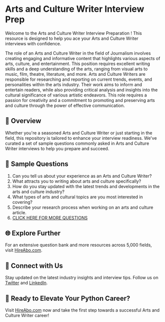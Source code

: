 # Arts and Culture Writer Interview Prep

Welcome to the Arts and Culture Writer Interview Preparation ! This resource is designed to help you ace your Arts and Culture Writer interviews with confidence.

The role of an Arts and Culture Writer in the field of Journalism involves creating engaging and informative content that highlights various aspects of arts, culture, and entertainment. This position requires excellent writing skills and a deep understanding of the arts, ranging from visual arts to music, film, theatre, literature, and more. Arts and Culture Writers are responsible for researching and reporting on current trends, events, and personalities within the arts industry. Their work aims to inform and entertain readers, while also providing critical analysis and insights into the cultural significance of various artistic endeavors. This role requires a passion for creativity and a commitment to promoting and preserving arts and culture through the power of effective communication.

## 🚀 Overview

Whether you're a seasoned Arts and Culture Writer or just starting in the field, this repository is tailored to enhance your interview readiness. We've curated a set of sample questions commonly asked in Arts and Culture Writer interviews to help you prepare and succeed.

## 📝 Sample Questions

1. Can you tell us about your experience as an Arts and Culture Writer?
2. What attracts you to writing about arts and culture specifically?
3. How do you stay updated with the latest trends and developments in the arts and culture industry?
4. What types of arts and cultural topics are you most interested in covering?
5. Describe your research process when working on an arts and culture article.
6. [CLICK HERE FOR MORE QUESTIONS](https://hireabo.com/job/8_0_27/Arts%20and%20Culture%20Writer)

## 🌐 Explore Further

For an extensive question bank and more resources across 5,000 fields, visit [HireAbo.com](https://www.hireabo.com).

## 📱 Connect with Us

Stay updated on the latest industry insights and interview tips. Follow us on [Twitter](https://twitter.com/hireabo) and [LinkedIn](https://www.linkedin.com/in/hire-abo-3609972a8/).

## 🚀 Ready to Elevate Your Python Career?

Visit [HireAbo.com](https://www.hireabo.com) now and take the first step towards a successful Arts and Culture Writer career!